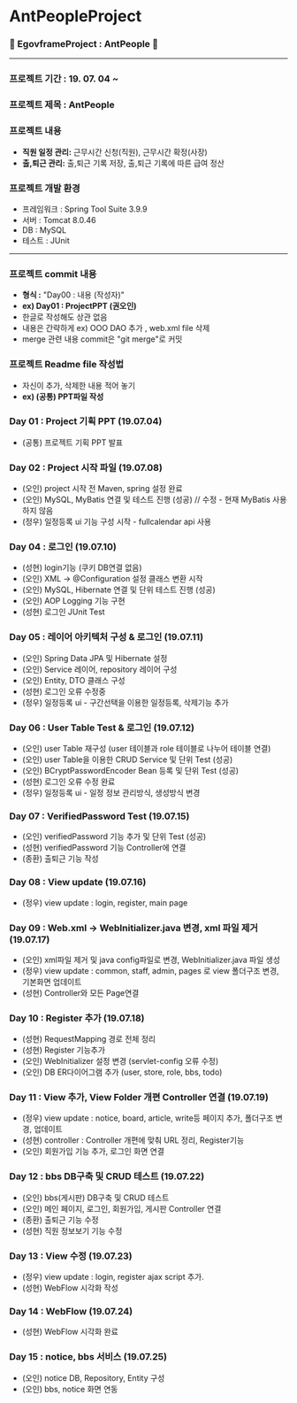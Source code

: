 ﻿# AntPeopleProject

### :calendar: EgovframeProject : AntPeople :ant:

---
### 프로젝트 기간 : 19. 07. 04 ~
### 프로젝트 제목 : AntPeople  

### 프로젝트 내용

- **직원 일정 관리:** 근무시간 신청(직원), 근무시간 확정(사장)
- **출,퇴근 관리:** 출,퇴근 기록 저장, 출,퇴근 기록에 따른 급여 정산


### 프로젝트 개발 환경

- 프레임워크 : Spring Tool Suite 3.9.9
- 서버 : Tomcat 8.0.46
- DB : MySQL
- 테스트 : JUnit

---
### 프로젝트 commit 내용

- **형식 :** "Day00 : 내용 (작성자)" 
- **ex) Day01 : ProjectPPT (권오인)**
- 한글로 작성해도 상관 없음
- 내용은 간략하게 ex) OOO DAO 추가 , web.xml file 삭제
- merge 관련 내용 commit은 "git merge"로 커밋

### 프로젝트 Readme file 작성법

- 자신이 추가, 삭제한 내용 적어 놓기
- **ex) (공통) PPT파일 작성**

### Day 01 : Project 기획 PPT (19.07.04) 
- (공통) 프로젝트 기획 PPT 발표

### Day 02 : Project 시작 파일 (19.07.08)
- (오인) project 시작 전 Maven, spring 설정 완료
- (오인) MySQL, MyBatis 연결 및 테스트 진행 (성공) // 수정 - 현재 MyBatis 사용하지 않음
- (정우) 일정등록 ui 기능 구성 시작 - fullcalendar api 사용

### Day 04 : 로그인 (19.07.10)
- (성현) login기능 (쿠키 DB연결 없음)
- (오인) XML -> @Configuration 설정 클래스 변환 시작
- (오인) MySQL, Hibernate 연결 및 단위 테스트 진행 (성공)
- (오인) AOP Logging 기능 구현 
- (성현) 로그인 JUnit Test

### Day 05 : 레이어 아키텍처 구성 & 로그인 (19.07.11)
- (오인) Spring Data JPA 및 Hibernate 설정
- (오인) Service 레이어, repository 레이어 구성
- (오인) Entity, DTO 클래스 구성
- (성현) 로그인 오류 수정중
- (정우) 일정등록 ui - 구간선택을 이용한 일정등록, 삭제기능 추가

### Day 06 : User Table Test & 로그인 (19.07.12)
- (오인) user Table 재구성 (user 테이블과 role 테이블로 나누어 테이블 연결)
- (오인) user Table을 이용한 CRUD Service 및 단위 Test (성공)
- (오인) BCryptPasswordEncoder Bean 등록 및 단위 Test (성공)
- (성현) 로그인 오류 수정 완료
- (정우) 일정등록 ui - 일정 정보 관리방식, 생성방식 변경

### Day 07 : VerifiedPassword Test (19.07.15)
- (오인) verifiedPassword 기능 추가 및 단위 Test (성공)
- (성현) verifiedPassword 기능 Controller에 연결
- (종환) 출퇴근 기능 작성  

### Day 08 : View update (19.07.16)
- (정우) view update : login, register, main page

### Day 09 : Web.xml -> WebInitializer.java 변경, xml 파일 제거 (19.07.17)
- (오인) xml파일 제거 및 java config파일로 변경, WebInitializer.java 파일 생성
- (정우) view update : common, staff, admin, pages 로 view 폴더구조 변경, 기본화면 업데이트
- (성현) Controller와 모든 Page연결

### Day 10 : Register 추가 (19.07.18)
- (성현) RequestMapping 경로 전체 정리
- (성현) Register 기능추가
- (오인) WebInitializer 설정 변경 (servlet-config 오류 수정)
- (오인) DB ER다이어그램 추가 (user, store, role, bbs, todo)

### Day 11 : View 추가, View Folder 개편 Controller 연결  (19.07.19)
- (정우) view update : notice, board, article, write등 페이지 추가, 폴더구조 변경, 업데이트
- (성현) controller : Controller 개편에 맞춰 URL 정리, Register기능 
- (오인) 회원가입 기능 추가, 로그인 화면 연결

### Day 12 : bbs DB구축 및 CRUD 테스트 (19.07.22)
- (오인) bbs(게시판) DB구축 및 CRUD 테스트
- (오인) 메인 페이지, 로그인, 회원가입, 게시판 Controller 연결
- (종환) 출퇴근 기능 수정  
- (성현) 직원 정보보기 기능 수정

### Day 13 : View 수정 (19.07.23)
- (정우) view update : login, register ajax script 추가.
- (성현) WebFlow 시각화 작성

### Day 14 : WebFlow (19.07.24)  
- (성현) WebFlow 시각화 완료

### Day 15 : notice, bbs 서비스 (19.07.25) 
- (오인) notice DB, Repository, Entity 구성
- (오인) bbs, notice 화면 연동
